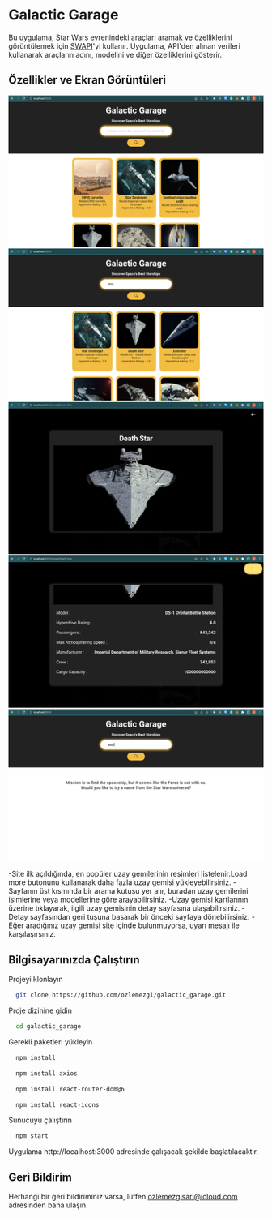 
# Galactic Garage

Bu uygulama, Star Wars evrenindeki araçları aramak ve özelliklerini görüntülemek için [SWAPI](https://swapi.dev)'yi kullanır. Uygulama, API'den alınan verileri kullanarak araçların adını, modelini ve diğer özelliklerini gösterir.

## Özellikler ve Ekran Görüntüleri
![ekran görüntüsü 1](public/images/1.png)
![ekran görüntüsü 2](public/images/2.png)
![ekran görüntüsü 3](public/images/3.png)
![ekran görüntüsü 4](public/images/4.png)
![ekran görüntüsü 5](public/images/5.png)

-Site ilk açıldığında, en popüler uzay gemilerinin resimleri listelenir.Load more butonunu kullanarak daha fazla uzay gemisi yükleyebilirsiniz.
-Sayfanın üst kısmında bir arama kutusu yer alır, buradan uzay gemilerini isimlerine veya modellerine göre arayabilirsiniz.
-Uzay gemisi kartlarının üzerine tıklayarak, ilgili uzay gemisinin detay sayfasına ulaşabilirsiniz.
-Detay sayfasından geri tuşuna basarak bir önceki sayfaya dönebilirsiniz.
-Eğer aradığınız uzay gemisi site içinde bulunmuyorsa, uyarı mesajı ile karşılaşırsınız.

## Bilgisayarınızda Çalıştırın

Projeyi klonlayın

```bash
  git clone https://github.com/ozlemezgi/galactic_garage.git
```

Proje dizinine gidin

```bash
  cd galactic_garage
```

Gerekli paketleri yükleyin

```bash
  npm install
```
```bash
  npm install axios
```
```bash
  npm install react-router-dom@6
```
```bash
  npm install react-icons
```

Sunucuyu çalıştırın

```bash
  npm start
```
Uygulama http://localhost:3000 adresinde çalışacak şekilde başlatılacaktır.

  
## Geri Bildirim

Herhangi bir geri bildiriminiz varsa, lütfen ozlemezgisari@icloud.com adresinden bana ulaşın.

  
